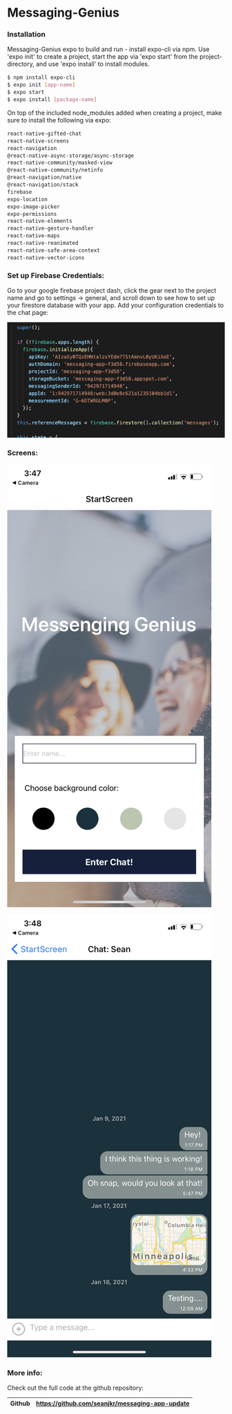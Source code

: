 # Messaging-Genius

### Installation

Messaging-Genius expo to build and run - install expo-cli via npm. Use 'expo init' to create a project, start the app via 'expo start' from the project-directory, and use 'expo install' to install modules.
```sh
$ npm install expo-cli
$ expo init [app-name]
$ expo start
$ expo install [package-name]
```

On top of the included node_modules added when creating a project, make sure to install the following via expo:

```sh
react-native-gifted-chat
react-native-screens
react-navigation
@react-native-async-storage/async-storage
react-native-community/masked-view
@react-native-community/netinfo
@react-navigation/native
@react-navigation/stack
firebase
expo-location
expo-image-picker
expo-permissions
react-native-elements
react-native-gesture-handler
react-native-maps
react-native-reanimated
react-native-safe-area-context
react-native-vector-icons
```
### Set up Firebase Credentials:

Go to your google firebase project dash, click the gear next to the project name and go to settings -> general, and scroll down to see how to set up your firestore database with your app. Add your configuration credentials to the chat page:


![Firestore Image](https://raw.githubusercontent.com/seanjkr/messaging-app-update/master/assets/firestore.png)




### Screens:

![Start Image](https://raw.githubusercontent.com/seanjkr/messaging-app-update/master/assets/start.PNG)


![Chat Image](https://raw.githubusercontent.com/seanjkr/messaging-app-update/master/assets/chat.PNG)







### More info:

Check out the full code at the github repository:

| Github | https://github.com/seanjkr/messaging-app-update |
| ------ | ------ |


